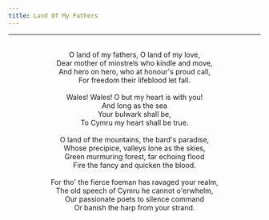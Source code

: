 ```yaml
---
title: Land Of My Fathers
---
```


---
<center>
<br/>
O land of my fathers, O land of my love,<br/>
Dear mother of minstrels who kindle and move,<br/>
And hero on hero, who at honour's proud call,<br/>
For freedom their lifeblood let fall.<br/>
<br/>
Wales! Wales! O but my heart is with you! <br/>
And long as the sea <br/>
Your bulwark shall be, <br/>
To Cymru my heart shall be true. <br/>
<br/>
O land of the mountains, the bard's paradise,<br/>
Whose precipice, valleys lone as the skies,<br/>
Green murmuring forest, far echoing flood<br/>
Fire the fancy and quicken the blood.<br/>
<br/>
For tho' the fierce foeman has ravaged your realm,<br/>
The old speech of Cymru he cannot o'erwhelm,<br/>
Our passionate poets to silence command<br/>
Or banish the harp from your strand.<br/>

</center>